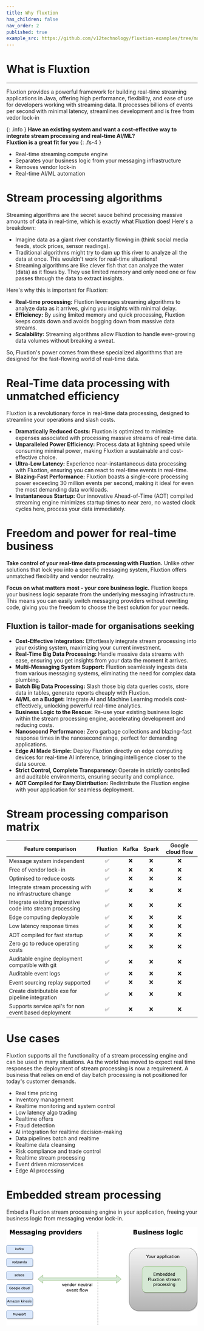 ```yaml
---
title: Why fluxtion
has_children: false
nav_order: 2
published: true
example_src: https://github.com/v12technology/fluxtion-examples/tree/main/imperative-helloworld/src/main/java/com/fluxtion/example/imperative/helloworld
---
```


# What is Fluxtion

---

Fluxtion provides a powerful framework for building real-time streaming applications in Java, offering high performance, 
flexibility, and ease of use for developers working with streaming data. It processes billions of events per second with 
minimal latency, streamlines development and is free from vedor lock-in

{: .info }
**Have an existing system and want a cost-effective way to integrate stream processing and real-time AI/ML? <br/>
Fluxtion is a great fit for you**
{: .fs-4 }

* Real-time streaming compute engine <br/>
* Separates your business logic from your messaging infrastructure <br/>
* Removes vendor lock-in <br/>
* Real-time AI/ML automation <br/>

# Stream processing algorithms
Streaming algorithms are the secret sauce behind processing massive amounts of data in real-time, which is exactly
what Fluxtion does! Here's a breakdown:

* Imagine data as a giant river constantly flowing in (think social media feeds, stock prices, sensor readings).
* Traditional algorithms might try to dam up this river to analyze all the data at once.  This wouldn't work for real-time situations!
* Streaming algorithms are like clever fish that can analyze the water (data) as it flows by. They use limited memory
  and only need one or few passes through the data to extract insights.


Here's why this is important for Fluxtion:

* **Real-time processing:** Fluxtion leverages streaming algorithms to analyze data as it arrives, giving you insights with minimal delay.
* **Efficiency:**  By using limited memory and quick processing, Fluxtion keeps costs down and avoids bogging down from massive data streams.
* **Scalability:** Streaming algorithms allow Fluxtion to handle ever-growing data volumes without breaking a sweat.

So, Fluxtion's power comes from these specialized algorithms that are designed for the fast-flowing world of real-time data.

# Real-Time data processing with unmatched efficiency

Fluxtion is a revolutionary force in real-time data processing, designed to streamline your operations and slash costs.

* **Dramatically Reduced Costs:** Fluxtion is optimized to minimize expenses associated with processing massive streams of real-time data.
* **Unparalleled Power Efficiency:** Process data at lightning speed while consuming minimal power, making Fluxtion a sustainable and cost-effective choice.
* **Ultra-Low Latency:** Experience near-instantaneous data processing with Fluxtion, ensuring you can react to real-time events in real-time.
* **Blazing-Fast Performance:** Fluxtion boasts a single-core processing power exceeding 30 million events per second, making it ideal for even the most demanding data workloads.
* **Instantaneous Startup:** Our innovative Ahead-of-Time (AOT) compiled streaming engine minimizes startup times to near zero, no wasted clock cycles here, process your data immediately.



# Freedom and power for real-time business

**Take control of your real-time data processing with Fluxtion.** Unlike other solutions that lock you into a specific 
messaging system, Fluxtion offers unmatched flexibility and vendor neutrality.

**Focus on what matters most - your core business logic.**  Fluxtion keeps your business logic separate from the underlying 
messaging infrastructure. This means you can easily switch messaging providers without rewriting code, giving you the 
freedom to choose the best solution for your needs.


## Fluxtion is tailor-made for organisations seeking

* **Cost-Effective Integration:** Effortlessly integrate stream processing into your existing system, maximizing your current investment.
* **Real-Time Big Data Processing:** Handle massive data streams with ease, ensuring you get insights from your data the moment it arrives.
* **Multi-Messaging System Support:** Fluxtion seamlessly ingests data from various messaging systems, eliminating the need for complex data plumbing.
* **Batch Big Data Processing:** Slash those big data queries costs, store data in tables, generate reports cheaply with Fluxtion.
* **AI/ML on a Budget:** Integrate AI and Machine Learning models cost-effectively, unlocking powerful real-time analytics.
* **Business Logic to the Rescue:** Re-use your existing business logic within the stream processing engine, accelerating development and reducing costs.
* **Nanosecond Performance:** Zero garbage collections and blazing-fast response times in the nanosecond range, perfect for demanding applications.
* **Edge AI Made Simple:** Deploy Fluxtion directly on edge computing devices for real-time AI inference, bringing intelligence closer to the data source.
* **Strict Control, Complete Transparency:** Operate in strictly controlled and auditable environments, ensuring security and compliance.
* **AOT Compiled for Easy Distribution:** Redistribute the Fluxtion engine with your application for seamless deployment.

# Stream processing comparison matrix

| Feature comparison                                        | Fluxtion | Kafka | Spark | Google cloud flow |
|-----------------------------------------------------------|:--------:|:-----:|:-----:|:-----------------:|
| Message system independent                                |    ✅     |   ❌   |   ❌   |         ❌         |
| Free of vendor lock-in                                    |    ✅     |   ❌   |   ❌   |         ❌         |
| Optimised to reduce costs                                 |    ✅     |   ❌   |   ❌   |         ❌         |
| Integrate stream processing with no infrastructure change |    ✅     |   ❌   |   ❌   |         ❌         |  
| Integrate existing imperative code into stream processing |    ✅     |   ❌   |   ❌   |         ❌         |  
| Edge computing deployable                                 |    ✅     |   ❌   |   ❌   |         ❌         |
| Low latency response times                                |    ✅     |   ❌   |   ❌   |         ❌         |
| AOT compiled for fast startup                             |    ✅     |   ❌   |   ❌   |         ❌         |
| Zero gc to reduce operating costs                         |    ✅     |   ❌   |   ❌   |         ❌         |  
| Auditable engine deployment compatible with git           |    ✅     |   ❌   |   ❌   |         ❌         |  
| Auditable event logs                                      |    ✅     |   ❌   |   ❌   |         ❌         |  
| Event sourcing replay supported                           |    ✅     |   ❌   |   ❌   |         ❌         |  
| Create distributable exe for pipeline integration         |    ✅     |   ❌   |   ❌   |         ❌         |  
| Supports service api's for non event based deployment     |    ✅     |   ❌   |   ❌   |         ❌         |  


# Use cases

Fluxtion supports all the functionality of a stream processing engine and can be used in many situations. As the world
has moved to expect real time responses the deployment of stream processing is now a requirement. A business 
that relies on end of day batch processing is not positioned for today's customer demands.

* Real time pricing
* Inventory management
* Realtime monitoring and system control
* Low latency algo trading
* Realtime offers
* Fraud detection
* AI integration for realtime decision-making
* Data pipelines batch and realtime
* Realtime data cleansing
* Risk compliance and trade control
* Realtime stream processing
* Event driven microservices
* Edge AI processing

# Embedded stream processing
Embed a Fluxtion stream processing engine in your application, freeing your business logic from messaging vendor lock-in.

![](../images/embedding-fluxtion.png)

